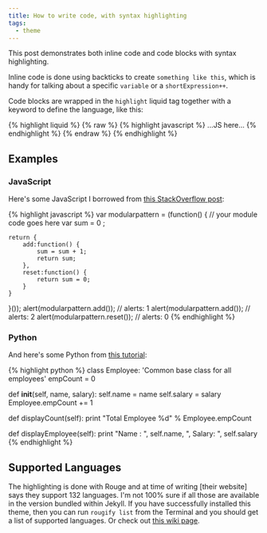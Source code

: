 ```yaml
---
title: How to write code, with syntax highlighting
tags:
  - theme
---
```


This post demonstrates both inline code and code blocks with syntax highlighting.

<!--more-->

Inline code is done using backticks to create `something like this`, which is handy for talking about a specific `variable` or a `shortExpression++`.

Code blocks are wrapped in the `highlight` liquid tag together with a keyword to define the language, like this:

{% highlight liquid %}
{% raw %}
{% highlight javascript %}
    ...JS here...
{% endhighlight %}
{% endraw %}
{% endhighlight %}

## Examples

### JavaScript

Here's some JavaScript I borrowed from [this StackOverflow post](https://stackoverflow.com/questions/17776940/javascript-module-pattern-with-example):

{% highlight javascript %}
var modularpattern = (function() {
    // your module code goes here
    var sum = 0 ;

    return {
        add:function() {
            sum = sum + 1;
            return sum;
        },
        reset:function() {
            return sum = 0;    
        }  
    }   
}());
alert(modularpattern.add());    // alerts: 1
alert(modularpattern.add());    // alerts: 2
alert(modularpattern.reset());  // alerts: 0
{% endhighlight %}

### Python

And here's some Python from [this tutorial](https://www.tutorialspoint.com/python/python_classes_objects.htm):

{% highlight python %}
class Employee:
   'Common base class for all employees'
   empCount = 0

   def __init__(self, name, salary):
      self.name = name
      self.salary = salary
      Employee.empCount += 1

   def displayCount(self):
     print "Total Employee %d" % Employee.empCount

   def displayEmployee(self):
      print "Name : ", self.name,  ", Salary: ", self.salary
{% endhighlight %}

## Supported Languages

The highlighting is done with Rouge and at time of writing [their website] says they support 132 languages. I'm not 100% sure if all those are available in the version bundled within Jekyll. If you have successfully installed this theme, then you can run `rougify list` from the Terminal and you should get a list of supported languages. Or check out [this wiki page](https://github.com/jneen/rouge/wiki/List-of-supported-languages-and-lexers).
